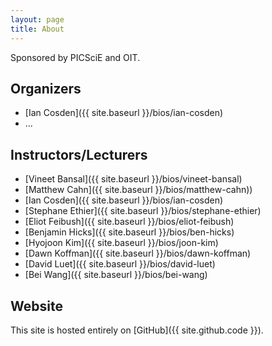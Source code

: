 ```yaml
---
layout: page
title: About
---
```


<!--
hopefully we will have sponsors!  I don't want to be presumptive, but if we don't, it won't happen
-->
Sponsored by PICSciE and OIT.  


## Organizers
* [Ian Cosden]({{ site.baseurl }}/bios/ian-cosden)
* ...

<!--
Do we want to have bio's, links, and/or pictures here?
-->
## Instructors/Lecturers
* [Vineet Bansal]({{ site.baseurl }}/bios/vineet-bansal)
* [Matthew Cahn]({{ site.baseurl }}/bios/matthew-cahn))
* [Ian Cosden]({{ site.baseurl }}/bios/ian-cosden)
* [Stephane Ethier]({{ site.baseurl }}/bios/stephane-ethier)
* [Eliot Feibush]({{ site.baseurl }}/bios/eliot-feibush)
* [Benjamin Hicks]({{ site.baseurl }}/bios/ben-hicks)
* [Hyojoon Kim]({{ site.baseurl }}/bios/joon-kim)
* [Dawn Koffman]({{ site.baseurl }}/bios/dawn-koffman)
* [David Luet]({{ site.baseurl }}/bios/david-luet)
* [Bei Wang]({{ site.baseurl }}/bios/bei-wang)


## Website

This site is hosted entirely on [GitHub]({{ site.github.code }}).
